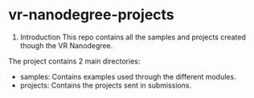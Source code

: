 # vr-nanodegree-projects

1. Introduction
This repo contains all the samples and projects created though the VR Nanodegree. 

The project contains 2 main directories:
- samples: Contains examples used through the different modules. 
- projects: Contains the projects sent in submissions. 

